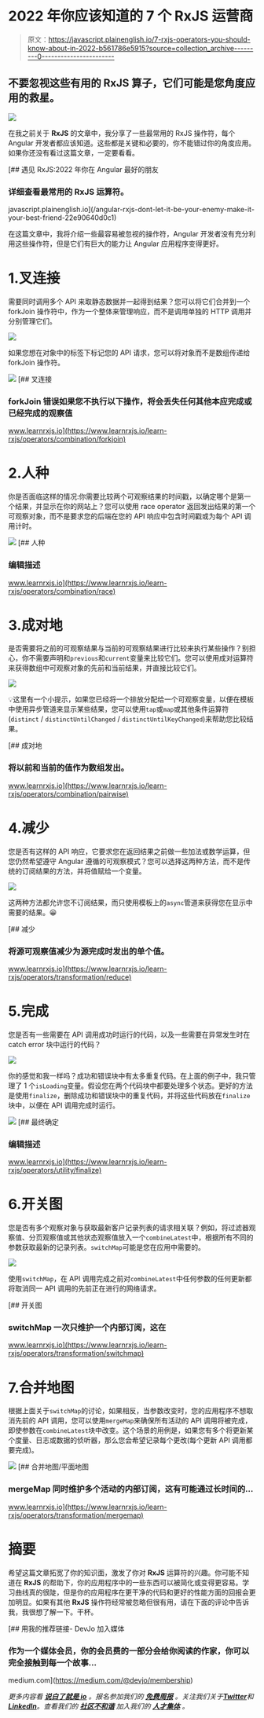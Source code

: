 # 2022 年你应该知道的 7 个 RxJS 运营商

> 原文：<https://javascript.plainenglish.io/7-rxjs-operators-you-should-know-about-in-2022-b561786e5915?source=collection_archive---------0----------------------->

## 不要忽视这些有用的 RxJS 算子，它们可能是您角度应用的救星。

![](img/77916916011f2e96fc3b7c4180d6e244.png)

在我之前关于 **RxJS** 的文章中，我分享了一些最常用的 RxJS 操作符，每个 Angular 开发者都应该知道。这些都是关键和必要的，你不能错过你的角度应用。如果你还没有看过这篇文章，一定要看看。

[](/angular-rxjs-dont-let-it-be-your-enemy-make-it-your-best-friend-22e90640d0c1) [## 遇见 RxJS:2022 年你在 Angular 最好的朋友

### 详细查看最常用的 RxJS 运算符。

javascript.plainenglish.io](/angular-rxjs-dont-let-it-be-your-enemy-make-it-your-best-friend-22e90640d0c1) 

在这篇文章中，我将介绍一些最容易被忽视的操作符，Angular 开发者没有充分利用这些操作符，但是它们有巨大的能力让 Angular 应用程序变得更好。

# 1.叉连接

需要同时调用多个 API 来取静态数据并一起得到结果？您可以将它们合并到一个 forkJoin 操作符中，作为一个整体来管理响应，而不是调用单独的 HTTP 调用并分别管理它们。

![](img/f057e99a19e95fd00359ce51c913d197.png)

如果您想在对象中的标签下标记您的 API 请求，您可以将对象而不是数组传递给 forkJoin 操作符。

![](img/718aa253ce3ee7d61865fcc7d0a6e9c1.png)[](https://www.learnrxjs.io/learn-rxjs/operators/combination/forkjoin) [## 叉连接

### forkJoin 错误如果您不执行以下操作，将会丢失任何其他本应完成或已经完成的观察值

www.learnrxjs.io](https://www.learnrxjs.io/learn-rxjs/operators/combination/forkjoin) 

# 2.人种

你是否面临这样的情况:你需要比较两个可观察结果的时间戳，以确定哪个是第一个结果，并显示在你的网站上？您可以使用 race operator 返回发出结果的第一个可观察对象，而不是要求您的后端在您的 API 响应中包含时间戳或为每个 API 调用计时。

![](img/24be3a232a0053104a6ae53c3d0b532e.png)[](https://www.learnrxjs.io/learn-rxjs/operators/combination/race) [## 人种

### 编辑描述

www.learnrxjs.io](https://www.learnrxjs.io/learn-rxjs/operators/combination/race) 

# 3.成对地

是否需要将之前的可观察结果与当前的可观察结果进行比较来执行某些操作？别担心，你不需要声明和`previous`和`current`变量来比较它们。您可以使用成对运算符来获得数组中可观察对象的先前和当前结果，并直接比较它们。

![](img/2ec10ed2504376dcf12d5596d969a7e0.png)

💡这里有一个小提示，如果您已经将一个排放分配给一个可观察变量，以便在模板中使用异步管道来显示某些结果，您可以使用`tap`或`map`或其他条件运算符(`distinct` / `distinctUntilChanged` / `distinctUntilKeyChanged`)来帮助您比较结果。

[](https://www.learnrxjs.io/learn-rxjs/operators/combination/pairwise) [## 成对地

### 将以前和当前的值作为数组发出。

www.learnrxjs.io](https://www.learnrxjs.io/learn-rxjs/operators/combination/pairwise) 

# 4.减少

您是否有这样的 API 响应，它要求您在返回结果之前做一些加法或数学运算，但您仍然希望遵守 Angular 遵循的可观察模式？您可以选择这两种方法，而不是传统的订阅结果的方法，并将值赋给一个变量。

![](img/acacb649eb6bbd17509d4349da17a74f.png)

这两种方法都允许您不订阅结果，而只使用模板上的`async`管道来获得您在显示中需要的结果。😀

[](https://www.learnrxjs.io/learn-rxjs/operators/transformation/reduce) [## 减少

### 将源可观察值减少为源完成时发出的单个值。

www.learnrxjs.io](https://www.learnrxjs.io/learn-rxjs/operators/transformation/reduce) 

# 5.完成

您是否有一些需要在 API 调用成功时运行的代码，以及一些需要在异常发生时在 catch error 块中运行的代码？

![](img/a951bfcd675c4c52cc2231ede5bf6f90.png)

你的感觉和我一样吗？成功和错误块中有太多重复代码。在上面的例子中，我只管理了 1 个`isLoading`变量。假设您在两个代码块中都要处理多个状态。更好的方法是使用`finalize`，删除成功和错误块中的重复代码，并将这些代码放在`finalize`块中，以便在 API 调用完成时运行。

![](img/8e9a8fc8a751b2a0de58d0298e8052cd.png)[](https://www.learnrxjs.io/learn-rxjs/operators/utility/finalize) [## 最终确定

### 编辑描述

www.learnrxjs.io](https://www.learnrxjs.io/learn-rxjs/operators/utility/finalize) 

# 6.开关图

您是否有多个观察对象与获取最新客户记录列表的请求相关联？例如，将过滤器观察值、分页观察值或其他状态观察值放入一个`combineLatest`中，根据所有不同的参数获取最新的记录列表。`switchMap`可能是您在应用中需要的。

![](img/3b9edd1fdd0d37729d9844d58595d1cd.png)

使用`switchMap`，在 API 调用完成之前对`combineLatest`中任何参数的任何更新都将取消同一 API 调用的先前正在进行的网络请求。

[](https://www.learnrxjs.io/learn-rxjs/operators/transformation/switchmap) [## 开关图

### switchMap 一次只维护一个内部订阅，这在

www.learnrxjs.io](https://www.learnrxjs.io/learn-rxjs/operators/transformation/switchmap) 

# 7.合并地图

根据上面关于`switchMap`的讨论，如果相反，当参数改变时，您的应用程序不想取消先前的 API 调用，您可以使用`mergeMap`来确保所有活动的 API 调用将被完成，即使参数在`combineLatest`块中改变。这个场景的用例是，如果您有多个将更新某个度量、日志或数据的侦听器，那么您会希望记录每个更改(每个更新 API 调用都要完成)。

![](img/824a1431d51526b03e8546d1723ca7b9.png)[](https://www.learnrxjs.io/learn-rxjs/operators/transformation/mergemap) [## 合并地图/平面地图

### mergeMap 同时维护多个活动的内部订阅，这有可能通过长时间的…

www.learnrxjs.io](https://www.learnrxjs.io/learn-rxjs/operators/transformation/mergemap) 

# 摘要

希望这篇文章拓宽了你的知识面，激发了你对 **RxJS** 运算符的兴趣。你可能不知道在 **RxJS** 的帮助下，你的应用程序中的一些东西可以被简化或变得更容易。学习曲线真的很陡，但是你的应用程序在更干净的代码和更好的性能方面的回报会更加明显。如果有其他 **RxJS** 操作符经常被忽略但很有用，请在下面的评论中告诉我，我很想了解一下。干杯。

[](https://medium.com/@devjo/membership) [## 用我的推荐链接- DevJo 加入媒体

### 作为一个媒体会员，你的会员费的一部分会给你阅读的作家，你可以完全接触到每一个故事…

medium.com](https://medium.com/@devjo/membership) 

*更多内容看* [***说白了就是 io***](https://plainenglish.io/) *。报名参加我们的* [***免费周报***](http://newsletter.plainenglish.io/) *。关注我们关于*[***Twitter***](https://twitter.com/inPlainEngHQ)*和*[***LinkedIn***](https://www.linkedin.com/company/inplainenglish/)*。查看我们的* [***社区不和谐***](https://discord.gg/GtDtUAvyhW) *加入我们的* [***人才集体***](https://inplainenglish.pallet.com/talent/welcome) *。*